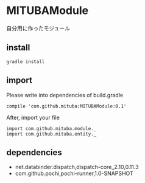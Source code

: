 # MITUBAModule

自分用に作ったモジュール

## install

```
gradle install
```


## import

Please write into dependencies of build.gradle

```
compile 'com.github.mituba:MITUBAModule:0.1'
```

After, import your file

```
import com.github.mituba.module._
import com.github.mituba.entity._
```


## dependencies

- net.databinder.dispatch,dispatch-core_2.10,0.11.3
- com.github.pochi,pochi-runner,1.0-SNAPSHOT
